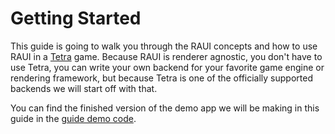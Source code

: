 # Getting Started

This guide is going to walk you through the RAUI concepts and how to use RAUI in a [Tetra] game. Because RAUI is renderer agnostic, you don't have to use Tetra, you can write your own backend for your favorite game engine or rendering framework, but because Tetra is one of the officially supported backends we will start off with that.

[Tetra]: https://github.com/17cupsofcoffee/tetra

You can find the finished version of the demo app we will be making in this guide in the [guide demo code][demo].

[demo]: https://github.com/PsichiX/raui/tree/master/demos/guide